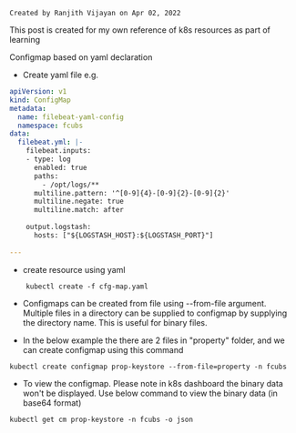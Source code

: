     Created by Ranjith Vijayan on Apr 02, 2022

This post is created for my own reference of k8s resources as part of learning


Configmap based on yaml declaration

* Create yaml file
        e.g.

``` yaml
apiVersion: v1
kind: ConfigMap
metadata:
  name: filebeat-yaml-config
  namespace: fcubs
data:
  filebeat.yml: |-
    filebeat.inputs:
    - type: log
      enabled: true
      paths:
        - /opt/logs/**
      multiline.pattern: '^[0-9]{4}-[0-9]{2}-[0-9]{2}'
      multiline.negate: true
      multiline.match: after
  
    output.logstash:
      hosts: ["${LOGSTASH_HOST}:${LOGSTASH_PORT}"]
 
---
```


* create resource using yaml
```
    kubectl create -f cfg-map.yaml
```

* Configmaps can be created from file using --from-file argument. Multiple files in a directory can be supplied to configmap by supplying the directory name. This is useful for binary files.


* In the below example the there are 2 files in "property" folder, and we can create configmap using this command
```
kubectl create configmap prop-keystore --from-file=property -n fcubs
```

* To view the configmap. Please note in k8s dashboard the binary data won't be displayed. Use below command to view the binary data (in base64 format)

```
kubectl get cm prop-keystore -n fcubs -o json
```
